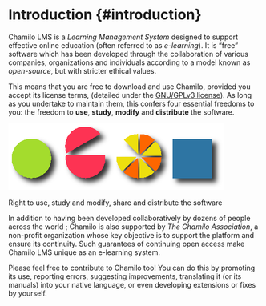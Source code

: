 # Introduction {#introduction}

Chamilo LMS is a _Learning Management System_ designed to support effective online education (often referred to as _e-learning_). It is “free” software which has been developed through the collaboration of various companies, organizations and individuals according to a model known as _open-source_, but with stricter ethical values.

This means that you are free to download and use Chamilo, provided you accept its license terms, (detailed under the [GNU/GPLv3 license][1]). As long as you undertake to maintain them, this confers four essential freedoms to you: the freedom to **use**, **study**, **modify** and **distribute** the software.

![](../assets/images268.png)

Right to use, study and modify, share and distribute the software

In addition to having been developed collaboratively by dozens of people across the world ; Chamilo is also supported by _The Chamilo Association_, a non-profit organization whose key objective is to support the platform and ensure its continuity. Such guarantees of continuing open access make Chamilo LMS unique as an e-learning system.

Please feel free to contribute to Chamilo too! You can do this by promoting its use, reporting errors, suggesting improvements, translating it (or its manuals) into your native language, or even developing extensions or fixes by yourself.

[1]: http://www.gnu.org/licenses/quick-guide-gplv3.html
